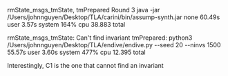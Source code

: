 rmState_msgs_tmState, tmPrepared
Round 3
java -jar /Users/johnnguyen/Desktop/TLA/carini/bin/assump-synth.jar     none  60.49s user 3.57s system 164% cpu 38.883 total

rmState_msgs_tmState: Can't find invariant
tmPrepared: python3 /Users/johnnguyen/Desktop/TLA/endive/endive.py --seed 20 --ninvs 1500  55.57s user 3.60s system 477% cpu 12.395 total

Interestingly, C1 is the one that cannot find an invariant

